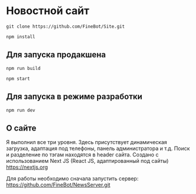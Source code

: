 # Новостной сайт

```git clone https://github.com/FineBot/Site.git```

```npm install```

## Для запуска продакшена

```npm run build```

```npm start```

## Для запуска в режиме разработки

```npm run dev```

## О сайте
Я выполнил все три уровня. Здесь присутствует динамическая загрузка, адаптация под телефоны, панель администратора и т.д.
Поиск и разделение по тэгам находятся в header сайта. Создано с использованием Next JS (React JS, адаптированный под сайты) https://nextjs.org

Для работы необходимо сначала запустить сервер: https://github.com/FineBot/NewsServer.git
